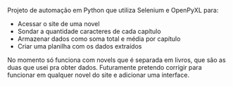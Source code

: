 Projeto de automação em Python que utiliza Selenium e OpenPyXL para:

- Acessar o site de uma novel
- Sondar a quantidade caracteres de cada capítulo
- Armazenar dados como soma total e média por capítulo
- Criar uma planilha com os dados extraídos

No momento só funciona com novels que é separada em livros, que são as duas que usei pra obter dados. Futuramente pretendo corrigir para funcionar em qualquer novel do site e adicionar uma interface.
